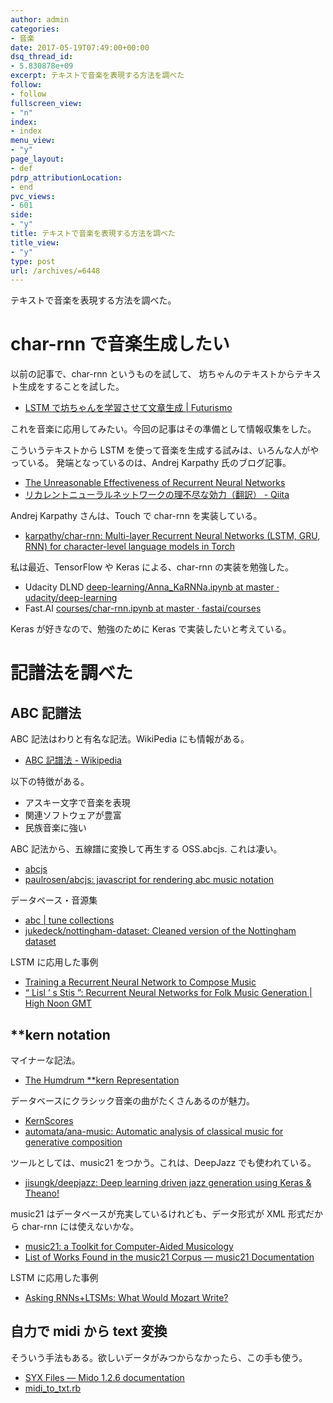 ```yaml
---
author: admin
categories:
- 音楽
date: 2017-05-19T07:49:00+00:00
dsq_thread_id:
- 5.830878e+09
excerpt: テキストで音楽を表現する方法を調べた
follow:
- follow
fullscreen_view:
- "n"
index:
- index
menu_view:
- "y"
page_layout:
- def
pdrp_attributionLocation:
- end
pvc_views:
- 601
side:
- "y"
title: テキストで音楽を表現する方法を調べた
title_view:
- "y"
type: post
url: /archives/=6448
---
```


テキストで音楽を表現する方法を調べた。

char-rnn で音楽生成したい
=========================

以前の記事で、char-rnn というものを試して、
坊ちゃんのテキストからテキスト生成をすることを試した。

-   [LSTM で坊ちゃんを学習させて文章生成 |
    Futurismo](http://futurismo.biz/archives/6385)

これを音楽に応用してみたい。今回の記事はその準備として情報収集をした。

こういうテキストから LSTM
を使って音楽を生成する試みは、いろんな人がやっている。
発端となっているのは、Andrej Karpathy 氏のブログ記事。

-   [The Unreasonable Effectiveness of Recurrent Neural
    Networks](http://karpathy.github.io/2015/05/21/rnn-effectiveness/)
-   [リカレントニューラルネットワークの理不尽な効力（翻訳） -
    Qiita](http://qiita.com/KojiOhki/items/397f157342e0def06a9b)

Andrej Karpathy さんは、Touch で char-rnn を実装している。

-   [karpathy/char-rnn: Multi-layer Recurrent Neural Networks (LSTM,
    GRU, RNN) for character-level language models in
    Torch](https://github.com/karpathy/char-rnn)

私は最近、TensorFlow や Keras による、char-rnn の実装を勉強した。

-   Udacity DLND [deep-learning/Anna\_KaRNNa.ipynb at master ·
    udacity/deep-learning](https://github.com/udacity/deep-learning/blob/master/intro-to-rnns/Anna_KaRNNa.ipynb)
-   Fast.AI [courses/char-rnn.ipynb at master ·
    fastai/courses](https://github.com/fastai/courses/blob/master/deeplearning1/nbs/char-rnn.ipynb)

Keras が好きなので、勉強のために Keras で実装したいと考えている。

記譜法を調べた
==============

ABC 記譜法
----------

ABC 記法はわりと有名な記法。WikiPedia にも情報がある。

-   [ABC 記譜法 -
    Wikipedia](https://ja.wikipedia.org/wiki/ABC%E8%A8%98%E8%AD%9C%E6%B3%95)

以下の特徴がある。

-   アスキー文字で音楽を表現
-   関連ソフトウェアが豊富
-   民族音楽に強い

ABC 記法から、五線譜に変換して再生する OSS.abcjs. これは凄い。

-   [abcjs](https://abcjs.net/)
-   [paulrosen/abcjs: javascript for rendering abc music
    notation](https://github.com/paulrosen/abcjs)

データベース・音源集

-   [abc | tune collections](http://abcnotation.com/tunes)
-   [jukedeck/nottingham-dataset: Cleaned version of the Nottingham
    dataset](https://github.com/jukedeck/nottingham-dataset)

LSTM に応用した事例

-   [Training a Recurrent Neural Network to Compose
    Music](http://maraoz.com/2016/02/02/abc-rnn/)
-   [“ Lisl ’ s Stis ”: Recurrent Neural Networks for Folk Music
    Generation | High Noon
    GMT](https://highnoongmt.wordpress.com/2015/05/22/lisls-stis-recurrent-neural-networks-for-folk-music-generation/)

\*\*kern notation
-----------------

マイナーな記法。

-   [The Humdrum \*\*kern
    Representation](http://www.music-cog.ohio-state.edu/Humdrum/representations/kern.html)

データベースにクラシック音楽の曲がたくさんあるのが魅力。

-   [KernScores](http://kern.humdrum.org/)
-   [automata/ana-music: Automatic analysis of classical music for
    generative composition](https://github.com/automata/ana-music)

ツールとしては、music21 をつかう。これは、DeepJazz でも使われている。

-   [jisungk/deepjazz: Deep learning driven jazz generation using Keras
    & Theano!](https://github.com/jisungk/deepjazz)

music21 はデータベースが充実しているけれども、データ形式が XML
形式だから char-rnn には使えないかな。

-   [music21: a Toolkit for Computer-Aided
    Musicology](http://web.mit.edu/music21/)
-   [List of Works Found in the music21 Corpus — music21
    Documentation](http://web.mit.edu/music21/doc/about/referenceCorpus.html)

LSTM に応用した事例

-   [Asking RNNs+LTSMs: What Would Mozart
    Write?](http://www.wise.io/tech/asking-rnn-and-ltsm-what-would-mozart-write)

自力で midi から text 変換
--------------------------

そういう手法もある。欲しいデータがみつからなかったら、この手も使う。

-   [SYX Files — Mido 1.2.6
    documentation](http://mido.readthedocs.io/en/latest/syx.html)
-   [midi\_to\_txt.rb](https://gist.github.com/dtinth/28916cc8bb668bd131c08c61c4b1f200)
